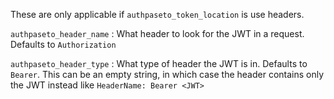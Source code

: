 These are only applicable if `authpaseto_token_location` is use headers.

`authpaseto_header_name`
:   What header to look for the JWT in a request. Defaults to `Authorization`

`authpaseto_header_type`
:   What type of header the JWT is in. Defaults to `Bearer`. This can be an empty string,
    in which case the header contains only the JWT instead like `HeaderName: Bearer <JWT>`
